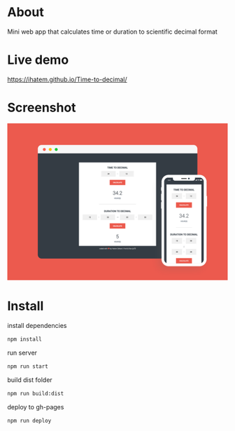 # About
Mini web app that calculates time or duration to scientific decimal format
# Live demo
https://ihatem.github.io/Time-to-decimal/
# Screenshot 
![App screenshot!](https://raw.githubusercontent.com/ihatem/Time-to-decimal/master/src/images/time-to-decimal-sketch.png)
# Install 
install dependencies
```sh 
npm install 
```
run server 
```sh 
npm run start 
```
build dist folder 
```sh 
npm run build:dist 
```
deploy to gh-pages 
```sh 
npm run deploy 
```
